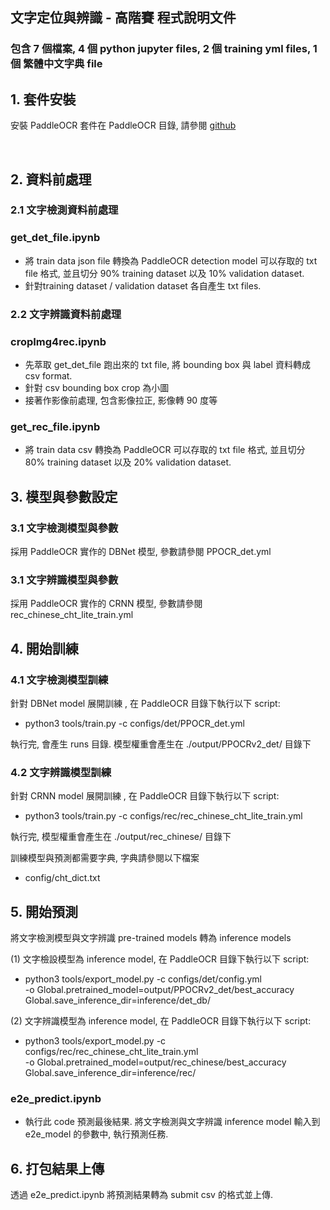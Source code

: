 ## 文字定位與辨識 - 高階賽 程式說明文件

### 包含 7 個檔案, 4 個 python jupyter files, 2 個 training yml files, 1個 繁體中文字典 file

## 1. 套件安裝

安裝 PaddleOCR 套件在 PaddleOCR 目錄, 請參閱 [github](https://github.com/PaddlePaddle/PaddleOCR)

​	

## 2. 資料前處理

### 2.1 文字檢測資料前處理

### get_det_file.ipynb

- 將 train data json file 轉換為 PaddleOCR detection model 可以存取的 txt file 格式, 並且切分 90% training dataset 以及 10% validation dataset. 
- 針對training dataset / validation dataset 各自產生 txt files.

### 2.2 文字辨識資料前處理

### cropImg4rec.ipynb

- 先萃取 get_det_file 跑出來的 txt file, 將 bounding box 與 label 資料轉成 csv format. 
- 針對 csv bounding box crop 為小圖
- 接著作影像前處理, 包含影像拉正, 影像轉 90 度等

### get_rec_file.ipynb

- 將 train data csv 轉換為 PaddleOCR 可以存取的 txt file 格式, 並且切分 80% training dataset 以及 20% validation dataset. 

  

## 3. 模型與參數設定

### 3.1 文字檢測模型與參數

採用 PaddleOCR 實作的 DBNet 模型, 參數請參閱 PPOCR_det.yml

### 3.1 文字辨識模型與參數

採用 PaddleOCR 實作的 CRNN 模型, 參數請參閱 rec_chinese_cht_lite_train.yml



## 4. 開始訓練

### 4.1 文字檢測模型訓練

針對  DBNet  model 展開訓練 , 在 PaddleOCR 目錄下執行以下 script:

* python3 tools/train.py -c configs/det/PPOCR_det.yml

執行完, 會產生 runs 目錄. 模型權重會產生在  ./output/PPOCRv2_det/ 目錄下

### 4.2 文字辨識模型訓練

針對  CRNN model 展開訓練 , 在 PaddleOCR 目錄下執行以下 script:

* python3 tools/train.py -c configs/rec/rec_chinese_cht_lite_train.yml

執行完, 模型權重會產生在  ./output/rec_chinese/ 目錄下



訓練模型與預測都需要字典, 字典請參閱以下檔案

-  config/cht_dict.txt



## 5. 開始預測

將文字檢測模型與文字辨識 pre-trained models 轉為 inference models

(1) 文字檢設模型為 inference model, 在 PaddleOCR 目錄下執行以下 script:

* python3 tools/export_model.py -c configs/det/config.yml \
               -o Global.pretrained_model=output/PPOCRv2_det/best_accuracy  Global.save_inference_dir=inference/det_db/

(2) 文字辨識模型為 inference model, 在 PaddleOCR 目錄下執行以下 script:

* python3 tools/export_model.py -c configs/rec/rec_chinese_cht_lite_train.yml \
             -o Global.pretrained_model=output/rec_chinese/best_accuracy  Global.save_inference_dir=inference/rec/

### e2e_predict.ipynb

- 執行此 code 預測最後結果. 將文字檢測與文字辨識 inference model 輸入到 e2e_model  的參數中, 執行預測任務.



## 6. 打包結果上傳

透過 e2e_predict.ipynb 將預測結果轉為 submit csv 的格式並上傳.
